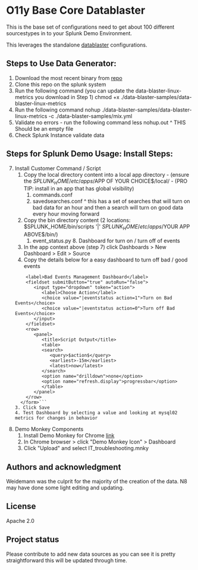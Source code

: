 # O11y Base Core Datablaster
   This is the base set of configurations need to get about 100 different sourcestypes in to your Splunk Demo Environment. 

   This leverages the standalone [datablaster](https://splunk.atlassian.net/wiki/spaces/SS/pages/1078228782750/Datablaster) configurations. 

## Steps to Use Data Generator: 
   1. Download the most recent binary from [repo](http://10.234.3.156/data-blaster-samples/)
   2. Clone this repo on the splunk system 
   3. Run the following command (you can update the data-blaster-linux-metrics you download in Step 1)
      chmod +x ./data-blaster-samples/data-blaster-linux-metrics
   4. Run the following command 
      nohup ./data-blaster-samples/data-blaster-linux-metrics -c ./data-blaster-samples/mix.yml 
   5. Validate no errors - run the following command
      less nohup.out 
      ^ THIS Should be an empty file
   6. Check Splunk Instance validate data
## Steps for Splunk Demo Usage: Install Steps: 
   7. Install Customer Command / Script 
        1. Copy the local directory content into a local app directory - (ensure the $SPLUNK_HOME/etc/apps/$APP OF YOUR CHOICE$/local/ - (PRO TIP: install in an app that has global visibility)
            1. commands.conf 
            2. savedsearches.conf
               ^ this has a set of searches that will turn on bad data for an hour and then a search will turn on good data every hour moving forward
        2. Copy the bin directory content (2 locations: $SPLUNK_HOME/bin/scripts '|' $SPLUNK_HOME/etc/apps/$YOUR APP ABOVE$/bin/)
            1. event_status.py
    8. Dashboard for turn on / turn off of events 
        1. In the app context above (step 7) click Dashboards > New Dashboard > Edit > Source
        2. Copy the details below for a easy dashboard to turn off bad / good events 
        ```<form version="1.1">
            <label>Bad Events Management Dashboard</label>
            <fieldset submitButton="true" autoRun="false">
               <input type="dropdown" token="action">
                  <label>Choose Action</label>
                  <choice value="|eventstatus action=1">Turn on Bad Events</choice>
                  <choice value="|eventstatus action=0">Turn off Bad Events</choice>
               </input>
            </fieldset>
            <row>
               <panel>
                  <title>Script Output</title>
                  <table>
                  <search>
                     <query>$action$</query>
                     <earliest>-15m</earliest>
                     <latest>now</latest>
                  </search>
                  <option name="drilldown">none</option>
                  <option name="refresh.display">progressbar</option>
                  </table>
               </panel>
            </row>
          </form>```
        3. Click Save 
        4. Test Dashboard by selecting a value and looking at mysql02 metrics for changes in behavior
   9. Demo Monkey Components
        1. Install Demo Monkey for Chrome [link](https://chrome.google.com/webstore/detail/demomonkey/jgbhioialphpgjgofopnplfibkeehgjd)
        2. In Chrome browser > click "Demo Monkey Icon" > Dashboard
        3. Click "Upload" and select IT_troubleshooting.mnky
        


## Authors and acknowledgment
Weidemann was the culprit for the majority of the creation of the data. 
N8 may have done some light editing and updating. 

## License
Apache 2.0

## Project status
Please contribute to add new data sources as you can see it is pretty straightforward this will be updated through time. 
